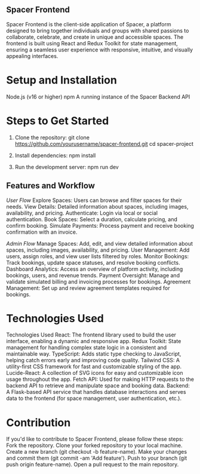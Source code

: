 ## Spacer Frontend
Spacer Frontend is the client-side application of Spacer, a platform designed to bring together individuals and groups with shared passions to collaborate, celebrate, and create in unique and accessible spaces. The frontend is built using React and Redux Toolkit for state management, ensuring a seamless user experience with responsive, intuitive, and visually appealing interfaces.

# Setup and Installation
Node.js (v16 or higher)
npm 
A running instance of the Spacer Backend API

# Steps to Get Started
1. Clone the repository:
git clone https://github.com/yourusername/spacer-frontend.git
cd spacer-project

2. Install dependencies:
npm install

3. Run the development server:
npm run dev

## Features and Workflow
*User Flow*
Explore Spaces: Users can browse and filter spaces for their needs.
View Details: Detailed information about spaces, including images, availability, and pricing.
Authenticate: Login via local or social authentication.
Book Spaces: Select a duration, calculate pricing, and confirm booking.
Simulate Payments: Process payment and receive booking confirmation with an invoice.

*Admin Flow*
Manage Spaces: Add, edit, and view detailed information about spaces, including images, availability, and pricing.
User Management: Add users, assign roles, and view user lists filtered by roles.
Monitor Bookings: Track bookings, update space statuses, and resolve booking conflicts.
Dashboard Analytics: Access an overview of platform activity, including bookings, users, and revenue trends.
Payment Oversight: Manage and validate simulated billing and invoicing processes for bookings.
Agreement Management: Set up and review agreement templates required for bookings.

# Technologies Used
Technologies Used
React: The frontend library used to build the user interface, enabling a dynamic and responsive app.
Redux Toolkit: State management for handling complex state logic in a consistent and maintainable way.
TypeScript: Adds static type checking to JavaScript, helping catch errors early and improving code quality.
Tailwind CSS: A utility-first CSS framework for fast and customizable styling of the app.
Lucide-React: A collection of SVG icons for easy and customizable icon usage throughout the app.
Fetch API: Used for making HTTP requests to the backend API to retrieve and manipulate space and booking data.
Backend: A Flask-based API service that handles database interactions and serves data to the frontend (for space management, user authentication, etc.).

# Contribution
If you'd like to contribute to Spacer Frontend, please follow these steps:
Fork the repository.
Clone your forked repository to your local machine.
Create a new branch (git checkout -b feature-name).
Make your changes and commit them (git commit -am 'Add feature').
Push to your branch (git push origin feature-name).
Open a pull request to the main repository.


